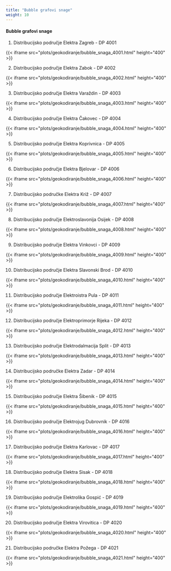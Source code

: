 ```yaml
---
title: "Bubble grafovi snage"
weight: 10
---
```


#### Bubble grafovi snage

1. Distribucijsko područje Elektra Zagreb - DP 4001

{{< iframe src="plots/geokodiranje/bubble_snaga_4001.html" height="400" >}}

2. Distribucijsko područje Elektra Zabok - DP 4002

{{< iframe src="plots/geokodiranje/bubble_snaga_4002.html" height="400" >}}

3. Distribucijsko područje Elektra Varaždin - DP 4003

{{< iframe src="plots/geokodiranje/bubble_snaga_4003.html" height="400" >}}

4. Distribucijsko područje Elektra Čakovec - DP 4004

{{< iframe src="plots/geokodiranje/bubble_snaga_4004.html" height="400" >}}

5. Distribucijsko područje Elektra Koprivnica - DP 4005

{{< iframe src="plots/geokodiranje/bubble_snaga_4005.html" height="400" >}}

6. Distribucijsko područje Elektra Bjelovar - DP 4006

{{< iframe src="plots/geokodiranje/bubble_snaga_4006.html" height="400" >}}

7. Distribucijsko područke Elektra Križ - DP 4007

{{< iframe src="plots/geokodiranje/bubble_snaga_4007.html" height="400" >}}

8. Distribucijsko područje Elektroslavonija Osijek - DP 4008

{{< iframe src="plots/geokodiranje/bubble_snaga_4008.html" height="400" >}}

9. Distribucijsko područje Elektra Vinkovci - DP 4009

{{< iframe src="plots/geokodiranje/bubble_snaga_4009.html" height="400" >}}

10. Distribucijsko područje Elektra Slavonski Brod - DP 4010

{{< iframe src="plots/geokodiranje/bubble_snaga_4010.html" height="400" >}}

11. Distribucijsko područje Elektroistra Pula - DP 4011

{{< iframe src="plots/geokodiranje/bubble_snaga_4011.html" height="400" >}}

12. Distribucijsko područje Elektroprimorje Rijeka - DP 4012

{{< iframe src="plots/geokodiranje/bubble_snaga_4012.html" height="400" >}}

13. Distribucijsko područje Elektrodalmacija Split - DP 4013

{{< iframe src="plots/geokodiranje/bubble_snaga_4013.html" height="400" >}}

14. Distribucijsko područke Elektra Zadar - DP 4014

{{< iframe src="plots/geokodiranje/bubble_snaga_4014.html" height="400" >}}

15. Distribucijsko područje Elektra Šibenik - DP 4015

{{< iframe src="plots/geokodiranje/bubble_snaga_4015.html" height="400" >}}

16. Distribucijsko područje Elektrojug Dubrovnik - DP 4016

{{< iframe src="plots/geokodiranje/bubble_snaga_4016.html" height="400" >}}

17. Distribucijsko područje Elektra Karlovac - DP 4017

{{< iframe src="plots/geokodiranje/bubble_snaga_4017.html" height="400" >}}

18. Distribucijsko područje Elektra Sisak - DP 4018

{{< iframe src="plots/geokodiranje/bubble_snaga_4018.html" height="400" >}}

19. Distribucijsko područje Elektrolika Gospić - DP 4019

{{< iframe src="plots/geokodiranje/bubble_snaga_4019.html" height="400" >}}

20. Distribucijsko područje Elektra Virovitica - DP 4020

{{< iframe src="plots/geokodiranje/bubble_snaga_4020.html" height="400" >}}

21. Distribucijsko područke Elektra Požega - DP 4021

{{< iframe src="plots/geokodiranje/bubble_snaga_4021.html" height="400" >}}
